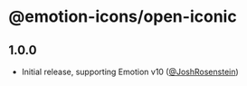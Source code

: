 # @emotion-icons/open-iconic

## 1.0.0

- Initial release, supporting Emotion v10 ([@JoshRosenstein](https://github.com/JoshRosenstein))
